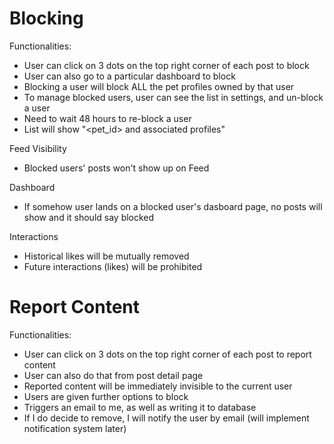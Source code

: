 # Blocking

Functionalities: 

- User can click on 3 dots on the top right corner of each post to block
- User can also go to a particular dashboard to block
- Blocking a user will block ALL the pet profiles owned by that user
- To manage blocked users, user can see the list in settings, and un-block a user
- Need to wait 48 hours to re-block a user
- List will show "<pet_id> and associated profiles"


Feed Visibility
- Blocked users' posts won't show up on Feed

Dashboard
- If somehow user lands on a blocked user's dasboard page, no posts will show and it should say blocked

Interactions
- Historical likes will be mutually removed
- Future interactions (likes) will be prohibited


# Report Content

Functionalities:

- User can click on 3 dots on the top right corner of each post to report content
- User can also do that from post detail page
- Reported content will be immediately invisible to the current user
- Users are given further options to block
- Triggers an email to me, as well as writing it to database
- If I do decide to remove, I will notify the user by email (will implement notification system later)
